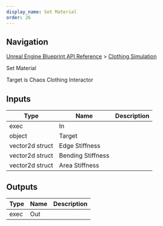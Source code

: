 ```yaml
---
display_name: Set Material
order: 26
---
```

## Navigation

[Unreal Engine Blueprint API Reference](https://dev.epicgames.com/documentation/en-us/unreal-engine/BlueprintAPI) > [Clothing Simulation](https://dev.epicgames.com/documentation/en-us/unreal-engine/BlueprintAPI/ClothingSimulation)

Set Material

Target is Chaos Clothing Interactor

## Inputs

| Type | Name | Description |
| --- | --- | --- |
| exec | In |  |
| object | Target |  |
| vector2d struct | Edge Stiffness |  |
| vector2d struct | Bending Stiffness |  |
| vector2d struct | Area Stiffness |  |

## Outputs

| Type | Name | Description |
| --- | --- | --- |
| exec | Out |  |
